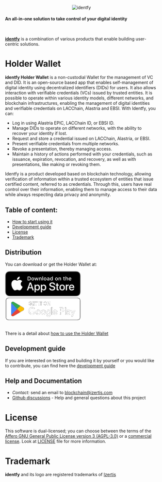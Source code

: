 <p align="center">
    <picture>
      <source media="(prefers-color-scheme: dark)" srcset="./docs/img/identfy-logo-dark.svg">
      <source media="(prefers-color-scheme: light)" srcset="./docs/img/identfy-logo-light.svg">
      <img alt="identfy" src="./docs/img/identfy.png" width="350" style="max-width: 100%;">
    </picture>
</p>

<p align="center">
  <h4>
    An all-in-one solution to take control of your digital identity
  </h4>
</p>

<br/>

**[identfy](https://github.com/izertis/identfy)** is a combination of various products that enable building user-centric solutions.

# Holder Wallet

**identfy Holder Wallet** is a non-custodial Wallet for the management of VC and DID. It is an open-source based app that enables self-management of digital identity using decentralized identifiers (DIDs) for users. It also allows interaction with verifiable credentials (VCs) issued by trusted entities. It is possible to operate within various identity models, different networks, and blockchain infrastructures, enabling the management of digital identities and verifiable credentials on LACChain, Alastria and EBSI. With Identfy, you can:

- Log in using Alastria EPIC, LACChain ID, or EBSI ID. 
- Manage DIDs to operate on different networks, with the ability to recover your identity if lost.
- Request and store a credential issued on LACChain, Alastria, or EBSI.
- Present verifiable credentials from multiple networks.
- Revoke a presentation, thereby managing access.
- Maintain a history of actions performed with your credentials, such as issuance, expiration, revocation, and recovery, as well as with presentations, like making or revoking them.  

Identfy is a product developed based on blockchain technology, allowing verification of information within a trusted ecosystem of entities that issue certified content, referred to as credentials. Through this, users have real control over their information, enabling them to manage access to their data while always respecting data privacy and anonymity.

## Table of content:

- [How to start using it](#usage)
- [Development guide](#development-guide)
- [License](#license)
- [Trademark](#trademark)


## Distribution

You can download or get the Holder Wallet at:

<div>
<a href='[https://apps.apple.com/](https://apps.apple.com/do/app/identfy/id6476503276)'><img alt='Download on the App Store' src='./docs/img/stores/appstore.svg' width='250px;'/></a>
<br/>
<a href='[https://play.google.com/store/apps/details?id=](https://play.google.com/store/apps/details?id=com.identfywallet.app)'><img alt='Get it on Google Play' src='./docs/img/stores/play-store.png' width='250px'/></a></div>

<br/>

There is a detail about [how to use the Holder Wallet](./docs/IDENTFY_HOLDER_WALLET_USE.md) 

## Development guide

If you are interested on testing and building it by yourself or you would like to contribute, you can find here the [development guide](./docs/GETTING_STARTED.md)


## Help and Documentation

- *Contact:* send an email to blockchain@izertis.com
- [Github discussions](https://github.com/izertis/identfy-holder-wallet/discussions) - Help and general questions about this project


# License
This software is dual-licensed; you can choose between the terms of the [Affero GNU General Public License version 3 (AGPL-3.0)](./LICENSES/agpl-3.0.txt) or a [commercial license](./LICENSES/commercial.txt). Look at [LICENSE](./LICENSE.md) file for more information.


# Trademark
**identfy** and its logo are registered trademarks of [Izertis](https://www.izertis.com)
